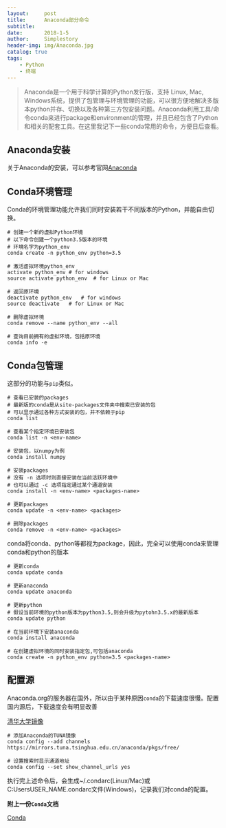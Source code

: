 ```yaml
---
layout:     post
title:      Anaconda部分命令
subtitle:   
date:       2018-1-5
author:     Simplestory
header-img: img/Anaconda.jpg
catalog: true
tags:
    - Python
    - 终端
---
```


>Anaconda是一个用于科学计算的Python发行版，支持 Linux, Mac, Windows系统，提供了包管理与环境管理的功能，可以很方便地解决多版本python并存、切换以及各种第三方包安装问题。Anaconda利用工具/命令conda来进行package和environment的管理，并且已经包含了Python和相关的配套工具。在这里我记下一些conda常用的命令，方便日后查看。

## Anaconda安装

关于Anaconda的安装，可以参考官网[Anaconda](https://www.anaconda.com/download/)

## Conda环境管理

Conda的环境管理功能允许我们同时安装若干不同版本的Python，并能自由切换。

```
# 创建一个新的虚拟Python环境
# 以下命令创建一个python3.5版本的环境
# 环境名字为python_env
conda create -n python_env python=3.5

# 激活虚拟环境python_env
activate python_env # for windows
source activate python_env  # for Linux or Mac

# 返回原环境
deactivate python_env   # for windows
source deactivate   # for Linux or Mac

# 删除虚拟环境
conda remove --name python_env --all

# 查询目前拥有的虚拟环境，包括原环境
conda info -e
```

## Conda包管理

这部分的功能与`pip`类似。

```
# 查看已安装的packages
# 最新版的conda是从site-packages文件夹中搜索已安装的包
# 可以显示通过各种方式安装的包，并不依赖于pip
conda list

# 查看某个指定环境已安装包
conda list -n <env-name>

# 安装包，以numpy为例
conda install numpy

# 安装packages
# 没有 -n 选项时则直接安装在当前活跃环境中
# 也可以通过 -c 选项指定通过某个通道安装
conda install -n <env-name> <packages-name>

# 更新packages
conda update -n <env-name> <packages>

# 删除packages
conda remove -n <env-name> <packages>
```

conda将conda、python等都视为package，因此，完全可以使用conda来管理conda和python的版本

```
# 更新conda
conda update conda

# 更新anaconda
conda update anaconda

# 更新python
# 假设当前环境的python版本为python3.5,则会升级为pytohn3.5.x的最新版本
conda update python

# 在当前环境下安装anaconda
conda install anaconda

# 在创建虚拟环境的同时安装指定包,可包括anaconda
conda create -n python_env python=3.5 <packages-name>
```

## 配置源

Anaconda.org的服务器在国外，所以由于某种原因`conda`的下载速度很慢。配置国内源后，下载速度会有明显改善

[清华大学镜像](https://mirrors.tuna.tsinghua.edu.cn/anaconda/pkgs/free/)

```
# 添加Anaconda的TUNA镜像
conda config --add channels https://mirrors.tuna.tsinghua.edu.cn/anaconda/pkgs/free/
 
# 设置搜索时显示通道地址
conda config --set show_channel_urls yes
```

执行完上述命令后，会生成~/.condarc(Linux/Mac)或C:UsersUSER_NAME.condarc文件(Windows)，记录我们对conda的配置。


**附上一份`Conda`文档**

[Conda](https://conda.io/docs/user-guide/index.html)